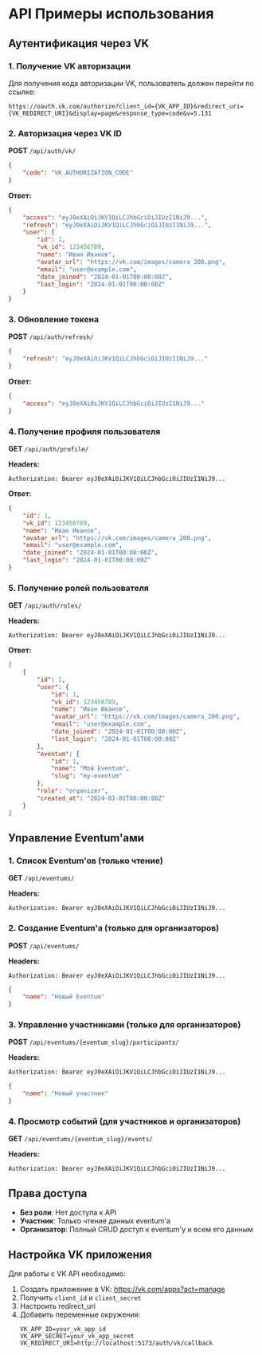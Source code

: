 # API Примеры использования

## Аутентификация через VK

### 1. Получение VK авторизации

Для получения кода авторизации VK, пользователь должен перейти по ссылке:
```
https://oauth.vk.com/authorize?client_id={VK_APP_ID}&redirect_uri={VK_REDIRECT_URI}&display=page&response_type=code&v=5.131
```

### 2. Авторизация через VK ID

**POST** `/api/auth/vk/`

```json
{
    "code": "VK_AUTHORIZATION_CODE"
}
```

**Ответ:**
```json
{
    "access": "eyJ0eXAiOiJKV1QiLCJhbGciOiJIUzI1NiJ9...",
    "refresh": "eyJ0eXAiOiJKV1QiLCJhbGciOiJIUzI1NiJ9...",
    "user": {
        "id": 1,
        "vk_id": 123456789,
        "name": "Иван Иванов",
        "avatar_url": "https://vk.com/images/camera_200.png",
        "email": "user@example.com",
        "date_joined": "2024-01-01T00:00:00Z",
        "last_login": "2024-01-01T00:00:00Z"
    }
}
```

### 3. Обновление токена

**POST** `/api/auth/refresh/`

```json
{
    "refresh": "eyJ0eXAiOiJKV1QiLCJhbGciOiJIUzI1NiJ9..."
}
```

**Ответ:**
```json
{
    "access": "eyJ0eXAiOiJKV1QiLCJhbGciOiJIUzI1NiJ9..."
}
```

### 4. Получение профиля пользователя

**GET** `/api/auth/profile/`

**Headers:**
```
Authorization: Bearer eyJ0eXAiOiJKV1QiLCJhbGciOiJIUzI1NiJ9...
```

**Ответ:**
```json
{
    "id": 1,
    "vk_id": 123456789,
    "name": "Иван Иванов",
    "avatar_url": "https://vk.com/images/camera_200.png",
    "email": "user@example.com",
    "date_joined": "2024-01-01T00:00:00Z",
    "last_login": "2024-01-01T00:00:00Z"
}
```

### 5. Получение ролей пользователя

**GET** `/api/auth/roles/`

**Headers:**
```
Authorization: Bearer eyJ0eXAiOiJKV1QiLCJhbGciOiJIUzI1NiJ9...
```

**Ответ:**
```json
[
    {
        "id": 1,
        "user": {
            "id": 1,
            "vk_id": 123456789,
            "name": "Иван Иванов",
            "avatar_url": "https://vk.com/images/camera_200.png",
            "email": "user@example.com",
            "date_joined": "2024-01-01T00:00:00Z",
            "last_login": "2024-01-01T00:00:00Z"
        },
        "eventum": {
            "id": 1,
            "name": "Мой Eventum",
            "slug": "my-eventum"
        },
        "role": "organizer",
        "created_at": "2024-01-01T00:00:00Z"
    }
]
```

## Управление Eventum'ами

### 1. Список Eventum'ов (только чтение)

**GET** `/api/eventums/`

**Headers:**
```
Authorization: Bearer eyJ0eXAiOiJKV1QiLCJhbGciOiJIUzI1NiJ9...
```

### 2. Создание Eventum'а (только для организаторов)

**POST** `/api/eventums/`

**Headers:**
```
Authorization: Bearer eyJ0eXAiOiJKV1QiLCJhbGciOiJIUzI1NiJ9...
```

```json
{
    "name": "Новый Eventum"
}
```

### 3. Управление участниками (только для организаторов)

**POST** `/api/eventums/{eventum_slug}/participants/`

**Headers:**
```
Authorization: Bearer eyJ0eXAiOiJKV1QiLCJhbGciOiJIUzI1NiJ9...
```

```json
{
    "name": "Новый участник"
}
```

### 4. Просмотр событий (для участников и организаторов)

**GET** `/api/eventums/{eventum_slug}/events/`

**Headers:**
```
Authorization: Bearer eyJ0eXAiOiJKV1QiLCJhbGciOiJIUzI1NiJ9...
```

## Права доступа

- **Без роли**: Нет доступа к API
- **Участник**: Только чтение данных eventum'а
- **Организатор**: Полный CRUD доступ к eventum'у и всем его данным

## Настройка VK приложения

Для работы с VK API необходимо:

1. Создать приложение в VK: https://vk.com/apps?act=manage
2. Получить `client_id` и `client_secret`
3. Настроить redirect_uri
4. Добавить переменные окружения:
   ```
   VK_APP_ID=your_vk_app_id
   VK_APP_SECRET=your_vk_app_secret
   VK_REDIRECT_URI=http://localhost:5173/auth/vk/callback
   ```
